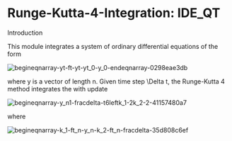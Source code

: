 # Runge-Kutta-4-Integration: IDE_QT

Introduction

This module integrates a system of ordinary differential equations of the form

![begineqnarray-yt-ft-yt-yt_0-y_0-endeqnarray-0298eae3db](https://user-images.githubusercontent.com/10780778/35971972-a25a0336-0cd8-11e8-8047-4795255e70c4.png)

where y is a vector of length n. Given time step \Delta t, the Runge-Kutta 4 method integrates the with update


![begineqnarray-y_n1-fracdelta-t6leftk_1-2k_2-2-41157480a7](https://user-images.githubusercontent.com/10780778/35972069-05d61ecc-0cd9-11e8-8825-6cedb519dfa3.png)

where 


![begineqnarray-k_1-ft_n-y_n-k_2-ft_n-fracdelta-35d808c6ef](https://user-images.githubusercontent.com/10780778/35971655-8a34be0a-0cd7-11e8-925d-6cb110703901.png)
